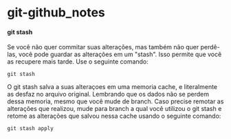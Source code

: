 # git-github_notes

#### git stash
Se você não quer commitar suas alterações, mas também não quer perdê-las, você pode guardar as alterações em um "stash". Isso permite que você as recupere mais tarde. Use o seguinte comando:

    git stash

O git stash salva a suas alteraçoes em uma memoria cache, e literalmente as desfaz no arquivo original. Lembrando que os dados não se perdem dessa memoria, mesmo que você mude de branch. Caso precise remotar as alterações que realizou, mude para branch a qual você utilizou o git stash e retome as alterações que salvou nessa cache usando o seguinte comando:

    git stash apply
